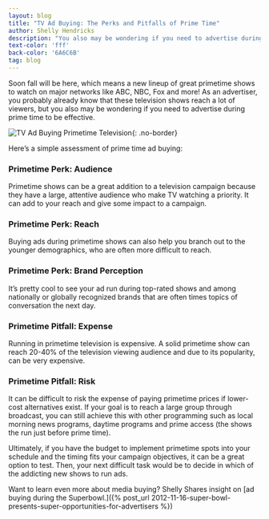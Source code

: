 ```yaml
---
layout: blog
title: "TV Ad Buying: The Perks and Pitfalls of Prime Time"
author: Shelly Hendricks
description: "You also may be wondering if you need to advertise during prime time to be effective."
text-color: 'fff'
back-color: '6A6C6B'
tag: blog
---
```

Soon fall will be here, which means a new lineup of great primetime shows to watch on major networks like ABC, NBC, Fox and more! As an advertiser, you probably already know that these television shows reach a lot of viewers, but you also may be wondering if you need to advertise during prime time to be effective.

![TV Ad Buying Primetime Television](/img/image001.jpg){: .no-border}

Here’s a simple assessment of prime time ad buying:

### Primetime Perk: Audience

Primetime shows can be a great addition to a television campaign because they have a large, attentive audience who make TV watching a priority. It can add to your reach and give some impact to a campaign.

### Primetime Perk: Reach

Buying ads during primetime shows can also help you branch out to the younger demographics, who are often more difficult to reach.

### Primetime Perk: Brand Perception

It’s pretty cool to see your ad run during top-rated shows and among nationally or globally recognized brands that are often times topics of conversation the next day.

### Primetime Pitfall: Expense

Running in primetime television is expensive. A solid primetime show can reach 20-40% of the television viewing audience and due to its popularity, can be very expensive.

### Primetime Pitfall: Risk

It can be difficult to risk the expense of paying primetime prices if lower-cost alternatives exist. If your goal is to reach a large group through broadcast, you can still achieve this with other programming such as local morning news programs, daytime programs and prime access (the shows the run just before prime time).

Ultimately, if you have the budget to implement primetime spots into your schedule and the timing fits your campaign objectives, it can be a great option to test. Then, your next difficult task would be to decide in which of the addicting new shows to run ads.

Want to learn even more about media buying? Shelly Shares insight on [ad buying during the Superbowl.]({% post_url 2012-11-16-super-bowl-presents-super-opportunities-for-advertisers %})
